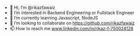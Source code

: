 - 👋 Hi, I’m @rikazfawaiz
- 👀 I’m interested in Backend Engineering or Fullstack Engineer
- 🌱 I’m currently learning Javascript, NodeJS
- 💞️ I’m looking to collaborate on https://github.com/rikazfawaiz
- 📫 How to reach me www.linkedin.com/in/rikaz-f-750024128

<!---
rikazfawaiz/rikazfawaiz is a ✨ special ✨ repository because its `README.md` (this file) appears on your GitHub profile.
You can click the Preview link to take a look at your changes.
--->

